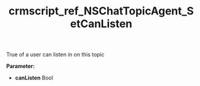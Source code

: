 ﻿---
title: crmscript_ref_NSChatTopicAgent_SetCanListen
description: NSChatTopicAgent.SetCanListen(Bool canListen)
intellisense: NSChatTopicAgent.SetCanListen
keywords: NSChatTopicAgent, GetCanListen
so.topic: reference
---

True of a user can listen in on this topic

**Parameter:** 
 - **canListen** Bool

